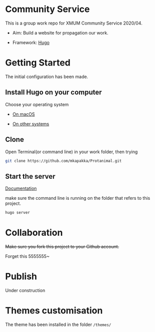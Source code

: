 # Community Service
This is a group work repo for XMUM Community Service 2020/04.

- Aim: Build a website for propagation our work.

- Framework: [Hugo](https://gohugo.io)



# Getting Started 

The initial configuration has been made.



## Install Hugo on your computer

Choose your operating system

- [On macOS](https://gohugo.io/getting-started/quick-start/)

- [On other systems](https://gohugo.io/getting-started/installing)

## Clone

Open Terminal(or command line) in your work folder, then trying

```bash
git clone https://github.com/mkapakka/Protanimal.git
```



## Start the server

[Documentation](https://gohugo.io/getting-started/quick-start/#step-5-start-the-hugo-server)

make sure the command line is running on the folder that refers to this project.

```bash
hugo server
```



# Collaboration

~~Make sure you fork this project to your Github account.~~

Forget this 5555555~



# Publish

Under construction



# Themes customisation 

The theme has been installed in the folder `/themes/`

